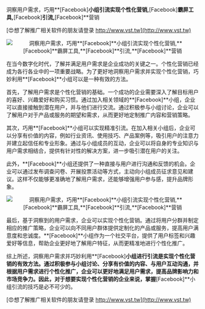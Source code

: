 洞察用户需求，巧用**[Facebook]**小组引流实现个性化营销,**[Facebook]**霸屏工具,**[Facebook]**引流,**[Facebook]**营销

[😍想了解推广相关软件的朋友请登录 http://www.vst.tw](http://www.vst.tw)

 <center><img src="https://vst.tw/MP4/tuiguang/png/6.png" alt="洞察用户需求，巧用**[Facebook]**小组引流实现个性化营销,**[Facebook]**霸屏工具,**[Facebook]**引流,**[Facebook]**营销"></center>

在当今数字化时代，了解并满足用户需求是企业成功的关键之一。个性化营销已经成为各行各业中的一项重要战略。为了更好地洞察用户需求并实现个性化营销，巧妙利用**[Facebook]**小组可以是一种有效的方法。

首先，了解用户需求是个性化营销的基础。一个成功的企业需要深入了解目标用户的喜好、兴趣爱好和购买习惯。通过加入相关领域的**[Facebook]**小组，企业可以直接接触到潜在用户，并与他们进行交流。通过积极参与小组讨论，企业可以了解用户对于产品或服务的期望和需求，从而更好地定制推广内容和营销策略。

其次，巧用**[Facebook]**小组可以实现精准引流。在加入相关小组后，企业可以分享有价值的内容，例如行业资讯、使用技巧、产品案例等，吸引用户的注意力并建立起信任和专业形象。通过与小组成员的互动，企业可以将自身的专业知识与用户需求相结合，提供有针对性的解决方案，进一步吸引潜在用户的关注。

此外，**[Facebook]**小组还提供了一种直接与用户进行沟通和反馈的机会。企业可以通过发布调查问卷、开展投票活动等方式，主动向小组成员征求意见和建议。这样不仅能够更准确地了解用户需求，还能够增强用户参与感，提升品牌形象。

 <center><img src="https://vst.tw/MP4/tuiguang/png/4.png" alt="洞察用户需求，巧用**[Facebook]**小组引流实现个性化营销,**[Facebook]**霸屏工具,**[Facebook]**引流,**[Facebook]**营销"></center>

最后，基于洞察到的用户需求，企业可以实现个性化营销。通过将用户分群并制定相应的推广策略，企业可以向不同用户群体提供定制化的产品或服务，提高用户满意度和忠诚度。**[Facebook]**小组作为一个社交平台，提供了用户标签和兴趣爱好等信息，帮助企业更好地了解用户特征，从而更精准地进行个性化推广。

综上所述，洞察用户需求并巧妙利用**[Facebook]**小组进行引流是实现个性化营销的有效方法。通过积极参与小组讨论、分享有价值的内容、与用户互动沟通，并根据用户需求进行个性化推广，企业可以更好地满足用户需求，提高品牌影响力和市场竞争力。因此，对于想要实现个性化营销的企业来说，掌握**[Facebook]**小组引流的技巧是必不可少的。

[😍想了解推广相关软件的朋友请登录 http://www.vst.tw](http://www.vst.tw)




